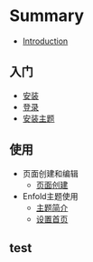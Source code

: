 # Summary

* [Introduction](README.md)

## 入门

* [安装](setup/content.md)
* [登录](part1/gitbook.md)
* [安装主题](setup/an-zhuang-zhu-ti.md)

## 使用

* 页面创建和编辑
  * [页面创建](shi-yong/ye-mian-chuang-jian.md)
* Enfold主题使用
  * [主题简介](part2/feedback_please.md)
  * [设置首页](part2/feedback_please/she-zhi-shou-ye.md)

## test

